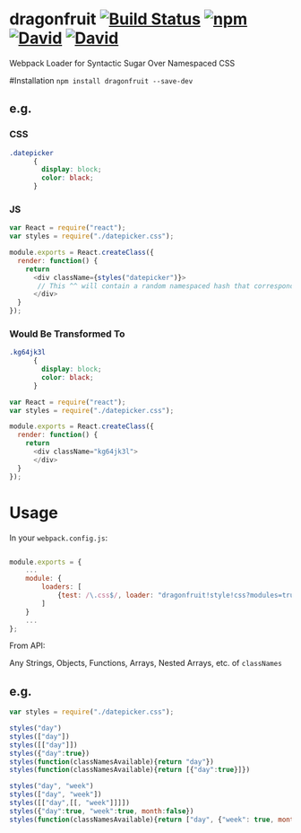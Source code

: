 # dragonfruit [![Build Status](https://travis-ci.org/reubn/dragonfruit.svg?branch=master)](https://travis-ci.org/reubn/dragonfruit) [![npm](https://img.shields.io/npm/v/dragonfruit.svg)](https://www.npmjs.com/package/dragonfruit) [![David](https://img.shields.io/david/reubn/dragonfruit.svg)](https://github.com/reubn/dragonfruit/blob/master/package.json) [![David](https://img.shields.io/david/dev/reubn/dragonfruit.svg)](https://github.com/reubn/dragonfruit/blob/master/package.json)
Webpack Loader for Syntactic Sugar Over Namespaced CSS

#Installation
`npm install dragonfruit --save-dev`

## e.g.

### CSS

```css
.datepicker
      {
        display: block;
        color: black;
      }
```
### JS

```javascript
var React = require("react");
var styles = require("./datepicker.css");

module.exports = React.createClass({
  render: function() {
    return 
      <div className={styles("datepicker")}>
       // This ^^ will contain a random namespaced hash that corresponds with the css class ".datepicker"
      </div>
  }
});
```

### __Would Be Transformed To__

```css
.kg64jk3l
      {
        display: block;
        color: black;
      }
```

```javascript
var React = require("react");
var styles = require("./datepicker.css");

module.exports = React.createClass({
  render: function() {
    return 
      <div className="kg64jk3l">
      </div>
  }
});
```
# Usage

In your `webpack.config.js`:

```javascript

module.exports = {
    ...
    module: {
        loaders: [
            {test: /\.css$/, loader: "dragonfruit!style!css?modules=true"}
        ]
    }
    ...
};

```

From API:

Any Strings, Objects, Functions, Arrays, Nested Arrays, etc. of `classNames`

## e.g.

```javascript
var styles = require("./datepicker.css");

styles("day")                                                                       -> "hr486_eio"
styles(["day"])                                                                     -> "hr486_eio"
styles([["day"]])                                                                   -> "hr486_eio"
styles({"day":true})                                                                -> "hr486_eio"
styles(function(classNamesAvailable){return "day"})                                 -> "hr486_eio"
styles(function(classNamesAvailable){return [{"day":true}]})                        -> "hr486_eio"

styles("day", "week")                                                               -> "hr486_eio iooi676_5hj"
styles(["day", "week"])                                                             -> "hr486_eio iooi676_5hj"
styles([["day",[[, "week"]]]])                                                      -> "hr486_eio iooi676_5hj"
styles({"day":true, "week":true, month:false})                                      -> "hr486_eio iooi676_5hj"
styles(function(classNamesAvailable){return ["day", {"week": true, month:false}]})  -> "hr486_eio iooi676_5hj"

```


